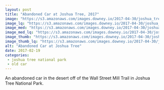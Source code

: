 ```yaml
---
layout: post
title: "Abandoned Car at Joshua Tree, 2017"
image: "https://s3.amazonaws.com/images.downey.io/2017-04-30/joshua_tree_abandoned_car_large.jpg"
image_lq: "https://s3.amazonaws.com/images.downey.io/2017-04-30/joshua_tree_abandoned_car_large_lq.jpg"
image_med: "https://s3.amazonaws.com/images.downey.io/2017-04-30/joshua_tree_abandoned_car_medium.jpg"
image_med_lq: "https://s3.amazonaws.com/images.downey.io/2017-04-30/joshua_tree_abandoned_car_medium_lq.jpg"
image_thumb: "https://s3.amazonaws.com/images.downey.io/2017-04-30/joshua_tree_abandoned_car_thumb.jpg"
image_thumb_lq: "https://s3.amazonaws.com/images.downey.io/2017-04-30/joshua_tree_abandoned_car_thumb_lq.jpg"
alt: "Abandoned Car at Joshua Tree"
date: 2017-02-19
categories:
 - joshua tree national park
 - old car
---
```


An abandoned car in the desert off of the Wall Street Mill Trail in Joshua Tree National Park.
